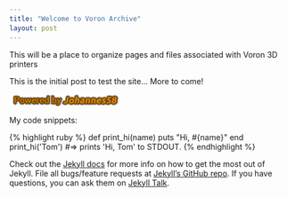 ```yaml
---
title: "Welcome to Voron Archive"
layout: post
---
```


This will be a place to organize pages and files associated with Voron 3D printers


This is the initial post to test the site... More to come!

![power](https://raw.githubusercontent.com/TheJohannes58/TheJohannes58.github.io/master/assets/images/powered.png)

My code snippets:

{% highlight ruby %}
def print_hi(name)
  puts "Hi, #{name}"
end
print_hi('Tom')
#=> prints 'Hi, Tom' to STDOUT.
{% endhighlight %}

Check out the [Jekyll docs][jekyll-docs] for more info on how to get the most out of Jekyll. File all bugs/feature requests at [Jekyll’s GitHub repo][jekyll-gh]. If you have questions, you can ask them on [Jekyll Talk][jekyll-talk].

[jekyll-docs]: http://jekyllrb.com/docs/home
[jekyll-gh]:   https://github.com/jekyll/jekyll
[jekyll-talk]: https://talk.jekyllrb.com/
